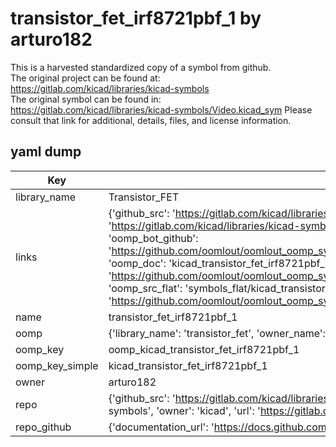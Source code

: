 # transistor_fet_irf8721pbf_1 by arturo182  
This is a harvested standardized copy of a symbol from github.  
The original project can be found at:  
https://gitlab.com/kicad/libraries/kicad-symbols  
The original symbol can be found in:
https://gitlab.com/kicad/libraries/kicad-symbols/Video.kicad_sym
Please consult that link for additional, details, files, and license information.  
## yaml dump  
| Key | Value |  
| --- | --- |  
| library_name | Transistor_FET |  
| links | {'github_src': 'https://gitlab.com/kicad/libraries/kicad-symbols/Video.kicad_sym', 'github_src_repo': 'https://gitlab.com/kicad/libraries/kicad-symbols', 'oomp_bot': 'kicad_transistor_fet_irf8721pbf_1/working', 'oomp_bot_github': 'https://github.com/oomlout/oomlout_oomp_symbol_bot/tree/main/kicad_transistor_fet_irf8721pbf_1/working', 'oomp_doc': 'kicad_transistor_fet_irf8721pbf_1/working', 'oomp_doc_github': 'https://github.com/oomlout/oomlout_oomp_symbol_doc/tree/main/kicad_transistor_fet_irf8721pbf_1/working', 'oomp_src_flat': 'symbols_flat/kicad_transistor_fet_irf8721pbf_1/working', 'oomp_src_flat_github': 'https://github.com/oomlout/oomlout_oomp_symbol_src/tree/main/kicad_transistor_fet_irf8721pbf_1/working'} |  
| name | transistor_fet_irf8721pbf_1 |  
| oomp | {'library_name': 'transistor_fet', 'owner_name': 'kicad', 'symbol_name': 'transistor_fet_irf8721pbf_1'} |  
| oomp_key | oomp_kicad_transistor_fet_irf8721pbf_1 |  
| oomp_key_simple | kicad_transistor_fet_irf8721pbf_1 |  
| owner | arturo182 |  
| repo | {'github_src': 'https://gitlab.com/kicad/libraries/kicad-symbols/Video.kicad_sym', 'name': 'libraries/kicad-symbols', 'owner': 'kicad', 'url': 'https://gitlab.com/kicad/libraries/kicad-symbols'} |  
| repo_github | {'documentation_url': 'https://docs.github.com/rest/repos/repos#get-a-repository', 'message': 'Not Found'} |  

